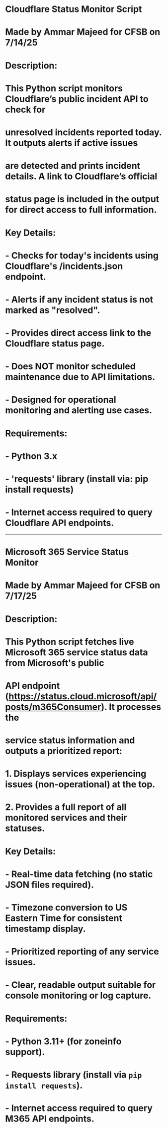 # Cloudflare Status Monitor Script
# Made by Ammar Majeed for CFSB on 7/14/25
#
# Description:
# This Python script monitors Cloudflare’s public incident API to check for
# unresolved incidents reported today. It outputs alerts if active issues 
# are detected and prints incident details. A link to Cloudflare’s official
# status page is included in the output for direct access to full information.
#
# Key Details:
# - Checks for today's incidents using Cloudflare's /incidents.json endpoint.
# - Alerts if any incident status is not marked as "resolved".
# - Provides direct access link to the Cloudflare status page.
# - Does NOT monitor scheduled maintenance due to API limitations.
# - Designed for operational monitoring and alerting use cases.
#
# Requirements:
# - Python 3.x
# - 'requests' library (install via: pip install requests)
# - Internet access required to query Cloudflare API endpoints.
------------------------------------------------------------------------------------------------------------------------------------------------------------------------------------------------------------------
# Microsoft 365 Service Status Monitor
# Made by Ammar Majeed for CFSB on 7/17/25
#
# Description:
#    This Python script fetches live Microsoft 365 service status data from Microsoft's public
#    API endpoint (https://status.cloud.microsoft/api/posts/m365Consumer). It processes the
#    service status information and outputs a prioritized report:
#
#       1. Displays services experiencing issues (non-operational) at the top.
#       2. Provides a full report of all monitored services and their statuses.
#
# Key Details:
#    - Real-time data fetching (no static JSON files required).
#    - Timezone conversion to US Eastern Time for consistent timestamp display.
#    - Prioritized reporting of any service issues.
#    - Clear, readable output suitable for console monitoring or log capture.
#
# Requirements:
#    - Python 3.11+ (for zoneinfo support).
#    - Requests library (install via `pip install requests`).
#    - Internet access required to query M365 API endpoints.
